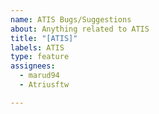 ```yaml
---
name: ATIS Bugs/Suggestions
about: Anything related to ATIS
title: "[ATIS]"
labels: ATIS
type: feature
assignees: 
  - marud94
  - Atriusftw

---
```



